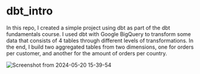 # dbt_intro
In this repo, I created a simple project using dbt as part of the dbt fundamentals course.
I used dbt with Google BigQuery to transform some data that consists of 4 tables through different levels of transformations.
In the end, I build two aggregated tables from two dimensions, one for orders per customer, and another for the amount of orders per country.

![Screenshot from 2024-05-20 15-39-54](https://github.com/Abdelrahman7000/dbt_intro/assets/61333407/a9280b04-c613-45ef-8411-b395236efdf4)

